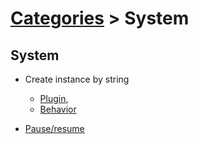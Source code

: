 # [Categories](categories.index.html) > System

## System

- Create instance by string
  - [Plugin](rex_nickname.html), 
  - [Behavior](rex_bnickname.html)


- [Pause/resume](rex_pause.html)

